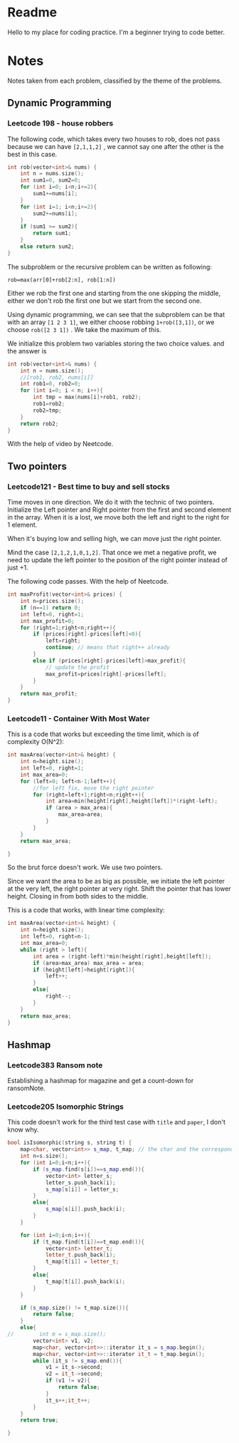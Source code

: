 # Readme
Hello to my place for coding practice. I'm a beginner trying to code better.


# Notes
Notes taken from each problem, classified by the theme of the problems.

## Dynamic Programming
### Leetcode 198 - house robbers

The following code, which takes every two houses to rob, does not pass because we can have `[2,1,1,2]`
, we cannot say one after the other is the best in this case.
```c++
int rob(vector<int>& nums) {
    int n = nums.size();
    int sum1=0, sum2=0;
    for (int i=0; i<n;i+=2){
        sum1+=nums[i];
    }
    for (int i=1; i<n;i+=2){
        sum2+=nums[i];
    }
    if (sum1 >= sum2){
        return sum1;
    }
    else return sum2;
}
```

The subproblem or the recursive problem can be written as following:
```text
rob=max(arr[0]+rob[2:n], rob[1:n])
```
Either we rob the first one and starting from the one skipping the middle,
either we don't rob the first one but we start from the second one.

Using dynamic programming, we can see that the subproblem can be 
that with an array `[1 2 3 1]`, we either choose robbing `1+rob([3,1])`, or we choose `rob([2 3 1])`
. We take the maximum of this.

We initialize this problem two variables storing the two choice values. and the answer is
```c++
int rob(vector<int>& nums) {
    int n = nums.size();
    //[rob1, rob2, nums[i]]
    int rob1=0, rob2=0;
    for (int i=0; i < n; i++){
        int tmp = max(nums[i]+rob1, rob2);
        rob1=rob2;
        rob2=tmp;
    }
    return rob2;
}
```
With the help of video by Neetcode.


## Two pointers
### Leetcode121 - Best time to buy and sell stocks

Time moves in one direction. We do it with the technic of two pointers.
Initialize the Left pointer and Right pointer from the first and second element in the array.
When it is a lost, we move both the left and right to the right for 1 element.

When it's buying low and selling high, we can move just the right pointer.

Mind the case `[2,1,2,1,0,1,2]`. That once we met a negative profit, 
we need to update the left pointer to the position of the right pointer instead of just +1.

The following code passes. With the help of Neetcode.
```c++
int maxProfit(vector<int>& prices) {
    int n=prices.size();
    if (n==1) return 0;
    int left=0, right=1;
    int max_profit=0;
    for (right=1;right<n;right++){
        if (prices[right]-prices[left]<0){
            left=right;
            continue; // means that right++ already
        }
        else if (prices[right]-prices[left]>max_profit){
            // update the profit
            max_profit=prices[right]-prices[left];
        }
    }
    return max_profit;
}
```

### Leetcode11 - Container With Most Water

This is a code that works but exceeding the time limit, which is of complexity O(N^2):
```c++
int maxArea(vector<int>& height) {
    int n=height.size();
    int left=0, right=1;
    int max_area=0;
    for (left=0; left<n-1;left++){
        //for left fix, move the right pointer
        for (right=left+1;right<n;right++){
            int area=min(height[right],height[left])*(right-left);
            if (area > max_area){
                max_area=area;
            }
        }
    }
    return max_area;

}
```

So the brut force doesn't work. We use two pointers.

Since we want the area to be as big as possible, we initiate the left pointer at the very left, the right pointer at very right.
Shift the pointer that has lower height. Closing in from both sides to the middle.

This is a code that works, with linear time complexity:
```c++
int maxArea(vector<int>& height) {
    int n=height.size();
    int left=0, right=n-1;
    int max_area=0;
    while (right > left){
        int area = (right-left)*min(height[right],height[left]);
        if (area>max_area) max_area = area;
        if (height[left]<height[right]){
            left++;
        }
        else{
            right--;
        }
    }
    return max_area;
}
```

## Hashmap

### Leetcode383 Ransom note

Establishing a hashmap for magazine and get a count-down for ransomNote.

### Leetcode205 Isomorphic Strings
This code doesn't work for the third test case with `title` and `paper`, I don't know why.
```c++
bool isIsomorphic(string s, string t) {
    map<char, vector<int>> s_map, t_map; // the char and the corresponding positions
    int n=s.size();
    for (int i=0;i<n;i++){
        if (s_map.find(s[i])==s_map.end()){
            vector<int> letter_s;
            letter_s.push_back(i);
            s_map[s[i]] = letter_s;
        }
        else{
            s_map[s[i]].push_back(i);
        }
    }

    for (int i=0;i<n;i++){
        if (t_map.find(t[i])==t_map.end()){
            vector<int> letter_t;
            letter_t.push_back(i);
            t_map[t[i]] = letter_t;
        }
        else{
            t_map[t[i]].push_back(i);
        }
    }

    if (s_map.size() != t_map.size()){
        return false;
    }
    else{
//        int m = s_map.size();
        vector<int> v1, v2;
        map<char, vector<int>>::iterator it_s = s_map.begin();
        map<char, vector<int>>::iterator it_t = t_map.begin();
        while (it_s != s_map.end()){
            v1 = it_s->second;
            v2 = it_t->second;
            if (v1 != v2){
                return false;
            }
            it_s++;it_t++;
        }
    }
    return true;

}
```